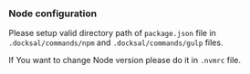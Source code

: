 ### Node configuration

Please setup valid directory path of `package.json` file in `.docksal/commands/npm` and `.docksal/commands/gulp` files.

If You want to change Node version please do it in `.nvmrc` file.

